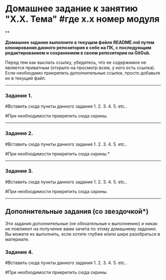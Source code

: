 # Домашнее задание к занятию "X.X. Тема" #где х.х номер модуля

**

**Домашнее задание выполните в текущем файле README.md путем клонирования данного репозитория к себе на ПК, с последующим редактированием и сохранением в своем репозитории на GitGub.**

Перед тем как выслать ссылку, убедитесь, что ее содержимое не является приватным (открыто на просмотр всем, у кого есть ссылка). Если необходимо прикрепить дополнительные ссылки, просто добавьте их в текущий файл.

---

### Задание 1.

#Вставить сюда пункты данного задания
1.
2.
3.
4.
5.
etc..

#При необходимости прикрепить сюда скрины.

---

### Задание 2.

#Вставить сюда пункты данного задания
1.
2.
3.
4.
5.
etc..

#При необходимости прикрепить сюда скрины.*

---
### Задание 3.

#Вставить сюда пункты данного задания
1.
2.
3.
4.
5.
etc..

#При необходимости прикрепить сюда скрины.

---
## Дополнительные задания (со звездочкой*)

Эти задания дополнительные (не обязательные к выполнению) и никак не повлияют на получение вами зачета по этому домашнему заданию. Вы можете их выполнить, если хотите глубже и/или шире разобраться в материале.

### Задание 4.

#Вставить сюда пункты данного задания
1.
2.
3.
4.
5.
etc..

#При необходимости прикрепить сюда скрины.
